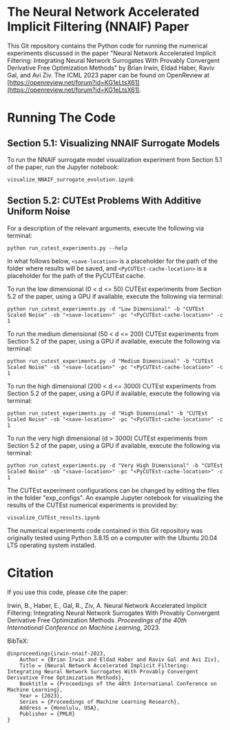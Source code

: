 # The Neural Network Accelerated Implicit Filtering (NNAIF) Paper
This Git repository contains the Python code for running the numerical experiments discussed in the paper
"Neural Network Accelerated Implicit Filtering: Integrating Neural Network Surrogates With Provably Convergent Derivative Free Optimization Methods" by Brian Irwin, Eldad Haber, Raviv Gal, and Avi Ziv. The ICML 2023 paper can be found on OpenReview at [https://openreview.net/forum?id=KG1eLtsX61](https://openreview.net/forum?id=KG1eLtsX61).


# Running The Code
## Section 5.1: Visualizing NNAIF Surrogate Models
To run the NNAIF surrogate model visualization experiment from Section 5.1 of the paper, run the Jupyter notebook:
```
visualize_NNAIF_surrogate_evolution.ipynb
```

## Section 5.2: CUTEst Problems With Additive Uniform Noise
For a description of the relevant arguments, execute the following via terminal:
```
python run_cutest_experiments.py --help
```
In what follows below, `<save-location>` is a placeholder for the path of the folder where results will be saved, and 
`<PyCUTEst-cache-location>` is a placeholder for the path of the PyCUTEst cache.

To run the low dimensional (0 < d <= 50) CUTEst experiments from Section 5.2 of the paper, using a GPU if available,
execute the following via terminal:
```
python run_cutest_experiments.py -d "Low Dimensional" -b "CUTEst Scaled Noise" -sb "<save-location>" -pc "<PyCUTEst-cache-location>" -c 1
```

To run the medium dimensional (50 < d <= 200) CUTEst experiments from Section 5.2 of the paper, using a
GPU if available, execute the following via terminal:
```
python run_cutest_experiments.py -d "Medium Dimensional" -b "CUTEst Scaled Noise" -sb "<save-location>" -pc "<PyCUTEst-cache-location>" -c 1
```

To run the high dimensional (200 < d <= 3000) CUTEst experiments from Section 5.2 of the paper, using a GPU if 
available, execute the following via terminal:
```
python run_cutest_experiments.py -d "High Dimensional" -b "CUTEst Scaled Noise" -sb "<save-location>" -pc "<PyCUTEst-cache-location>" -c 1
```

To run the very high dimensional (d > 3000) CUTEst experiments from Section 5.2 of the paper, using a GPU if available,
execute the following via terminal:
```
python run_cutest_experiments.py -d "Very High Dimensional" -b "CUTEst Scaled Noise" -sb "<save-location>" -pc "<PyCUTEst-cache-location>" -c 1
```

The CUTEst experiment configurations can be changed by editing the files in the folder "exp_configs". An example Jupyter notebook
for visualizing the results of the CUTEst numerical experiments is provided by:
```
visualize_CUTEst_results.ipynb
```

The numerical experiments code contained in this Git repository was originally tested using Python 3.8.15 on a computer 
with the Ubuntu 20.04 LTS operating system installed.

# Citation
If you use this code, please cite the paper:

Irwin, B., Haber, E., Gal, R., Ziv, A. Neural Network Accelerated Implicit Filtering: Integrating Neural Network Surrogates With Provably Convergent Derivative Free Optimization Methods. *Proceedings of the 40th International Conference on Machine Learning*, 2023.

BibTeX: 
```
@inproceedings{irwin-nnaif-2023,
    Author = {Brian Irwin and Eldad Haber and Raviv Gal and Avi Ziv},
    Title = {Neural Network Accelerated Implicit Filtering: Integrating Neural Network Surrogates With Provably Convergent Derivative Free Optimization Methods},
    Booktitle = {Proceedings of the 40th International Conference on Machine Learning},
    Year = {2023},
    Series = {Proceedings of Machine Learning Research},
    Address = {Honolulu, USA},
    Publisher = {PMLR}
}
```


